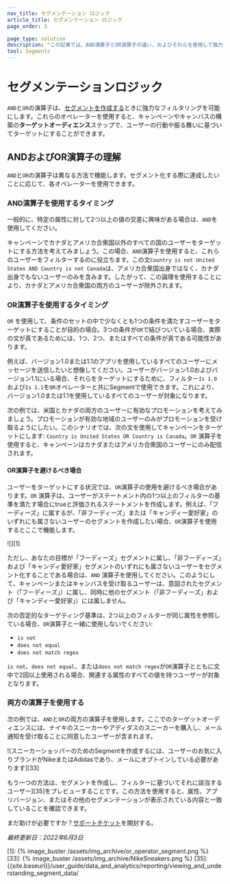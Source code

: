 ```yaml
---
nav_title: セグメンテーション ロジック
article_title: セグメンテーション ロジック 
page_order: 3

page_type: solution
description: "この記事では、AND演算子とOR演算子の違い、およびそれらを使用して強力なセグメントを作成する方法について説明します。"
tool: Segments
---
```


# セグメンテーションロジック 

`AND`と`OR`の演算子は、[セグメントを作成する]({{site.baseurl}}/user_guide/engagement_tools/segments/creating_a_segment/)ときに強力なフィルタリングを可能にします。これらのオペレーターを使用すると、キャンペーンやキャンバスの構築の**ターゲットオーディエンス**ステップで、ユーザーの行動や振る舞いに基づいてターゲットにすることができます。

## ANDおよびOR演算子の理解

`AND`と`OR`の演算子は異なる方法で機能します。セグメント化する際に達成したいことに応じて、各オペレーターを使用できます。 

### AND演算子を使用するタイミング

一般的に、特定の属性に対して2つ以上の値の交差に興味がある場合は、`AND`を使用してください。

キャンペーンでカナダとアメリカ合衆国以外のすべての国のユーザーをターゲットにする方法を考えてみましょう。この場合、`AND`演算子を使用すると、これらのユーザーをフィルターするのに役立ちます。この文`Country is not United States AND Country is not Canada`は、アメリカ合衆国出身ではなく、カナダ出身でもないユーザーのみを含みます。したがって、この論理を使用することにより、カナダとアメリカ合衆国の両方のユーザーが除外されます。

### OR演算子を使用するタイミング

`OR` を使用して、条件のセットの中で少なくとも1つの条件を満たすユーザーをターゲットにすることが目的の場合。3つの条件が`OR`で結びついている場合、実際の文が真であるためには、1つ、2つ、またはすべての条件が真である可能性があります。

例えば、バージョン1.0または1.1のアプリを使用しているすべてのユーザーにメッセージを送信したいと想像してください。ユーザーがバージョン1.0およびバージョン1.1にいる場合、それらをターゲットにするために、フィルター`Is 1.0`および`Is 1.1`を`OR`オペレーターと共にSegmentで使用できます。これにより、バージョン1.0または1.1を使用しているすべてのユーザーが対象になります。

次の例では、米国とカナダの両方のユーザーに有効なプロモーションを考えてみましょう。プロモーションが有効な地域のユーザーのみがプロモーションを受け取るようにしたい。このシナリオでは、次の文を使用してキャンペーンをターゲットにします: `Country is United States OR Country is Canada`。`OR` 演算子を使用すると、キャンペーンはカナダまたはアメリカ合衆国のユーザーにのみ配信されます。

#### OR演算子を避けるべき場合

ユーザーをターゲットにする状況では、`OR`演算子の使用を避けるべき場合があります。`OR` 演算子は、ユーザーがステートメント内の1つ以上のフィルターの基準を満たす場合にtrueと評価されるステートメントを作成します。例えば、「フーディーズ」に属するが、「非フーディーズ」または「キャンディー愛好家」のいずれにも属さないユーザーのセグメントを作成したい場合、`OR`演算子を使用するとここで機能します。

![][1]

ただし、あなたの目標が「フーディーズ」セグメントに属し、「非フーディーズ」および「キャンディ愛好家」セグメントのいずれにも属さないユーザーをセグメント化することである場合は、`AND` 演算子を使用してください。このようにして、キャンペーンまたはキャンバスを受け取るユーザーは、意図されたセグメント（「フーディーズ」）に属し、同時に他のセグメント（「非フーディーズ」および「キャンディー愛好家」）には属しません。 

次の否定的なターゲティング基準は、2つ以上のフィルターが同じ属性を参照している場合、`OR`演算子と一緒に使用しないでください:

- `is not`
- `does not equal`
- `does not match regex`

`is not`、`does not equal`、または`does not match regex`が`OR`演算子とともに文中で2回以上使用される場合、関連する属性のすべての値を持つユーザーが対象となります。

### 両方の演算子を使用する

次の例では、`AND`と`OR`の両方の演算子を使用します。ここでのターゲットオーディエンスには、ナイキのスニーカーやアディダスのスニーカーを購入し、メール通知を受け取ることに同意したユーザーが含まれます。

![スニーカーショッパーのためのSegmentを作成するには、ユーザーのお気に入りブランドがNikeまたはAdidasであり、メールにオプトインしている必要があります][33]

もう一つの方法は、セグメントを作成し、フィルターに基づいてそれに該当するユーザー][35]をプレビューすることです。この方法を使用すると、属性、アプリバージョン、またはその他のセグメンテーションが表示されている内容と一致していることを確認できます。

まだ助けが必要ですか？[サポートチケット]({{site.baseurl}}/braze_support/)を開封する。

_最終更新日：2022年6月3日_

[1]: {% image_buster /assets/img_archive/or_operator_segment.png %}
[33]: {% image_buster /assets/img_archive/NikeSneakers.png %}
[35]: {{site.baseurl}}/user_guide/data_and_analytics/reporting/viewing_and_understanding_segment_data/
